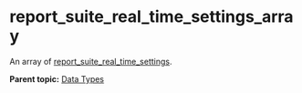 # report\_suite\_real\_time\_settings\_array

An array of [report\_suite\_real\_time\_settings](r_report_suite_real_time_settings.md#).

**Parent topic:** [Data Types](../data_types/c_datatypes.md)

